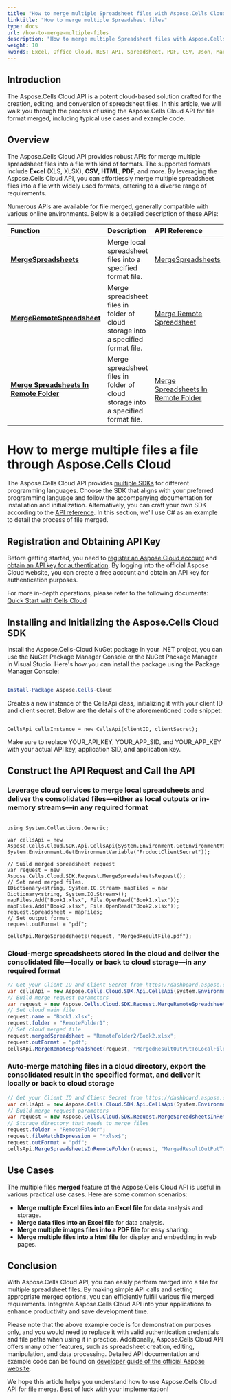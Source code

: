 ```yaml
---
title: "How to merge multiple Spreadsheet files with Aspose.Cells Cloud"
linktitle: "How to merge multiple Spreadsheet files"
type: docs
url: /how-to-merge-multiple-files
description: "How to merge multiple Spreadsheet files with Aspose.Cells Cloud."
weight: 10
kwords: Excel, Office Cloud, REST API, Spreadsheet, PDF, CSV, Json, Markdown, How to merge multiple files through Aspose.Cells Cloud
---
```


## Introduction

The Aspose.Cells Cloud API is a potent cloud-based solution crafted for the creation, editing, and conversion of spreadsheet files. In this article, we will walk you through the process of using the Aspose.Cells Cloud API for file format merged, including typical use cases and example code.

## Overview

The Aspose.Cells Cloud API provides robust APIs for merge multiple spreadsheet files into a file with kind of formats. The supported formats include **Excel** (XLS, XLSX), **CSV**, **HTML**, **PDF**, and more. By leveraging the Aspose.Cells Cloud API, you can effortlessly merge multiple spreadsheet files into a file with widely used formats, catering to a diverse range of requirements.

Numerous APIs are available for file merged, generally compatible with various online environments. Below is a detailed description of these APIs:

| Function        | Description      | API Reference      |
| :------------------------- | :------------------------- | :------------------------- |
| **[MergeSpreadsheets](https://docs.aspose.cloud/cells/merge-spreadsheets/)** | Merge local spreadsheet files into a specified format file. | [MergeSpreadsheets](https://reference.aspose.cloud/cells/?urls.primaryName=API+v4#/DataProcessing/MergeSpreadsheets) |
| **[MergeRemoteSpreadsheet](https://docs.aspose.cloud/cells/merge-remote-spreadsheet/)** | Merge spreadsheet files in folder of cloud storage into a specified format file. | [Merge Remote Spreadsheet](https://reference.aspose.cloud/cells/?urls.primaryName=API+v4#/DataProcessing/MergeRemoteSpreadsheet) |
| **[Merge Spreadsheets In Remote Folder](https://docs.aspose.cloud/cells/merge-spreadsheets-in-remote-folder/)** |  Merge spreadsheet files in folder of cloud storage into a specified format file. | [Merge Spreadsheets In Remote Folder](https://reference.aspose.cloud/cells/?urls.primaryName=API+v4#/DataProcessing/MergeSpreadsheetsInRemoteFolder) |

# How to merge multiple files a file through Aspose.Cells Cloud

The Aspose.Cells Cloud API provides [multiple SDKs](https://github.com/aspose-cells-cloud) for different programming languages. Choose the SDK that aligns with your preferred programming language and follow the accompanying documentation for installation and initialization. Alternatively, you can craft your own SDK according to the [API reference](https://reference.aspose.cloud/cells/). In this section, we'll use C# as an example to detail the process of file merged.

## Registration and Obtaining API Key

Before getting started, you need to [register an Aspose Cloud account](https://id.containerize.com/signup) and [obtain an API key for authentication](https://dashboard.aspose.cloud/applications). By logging into the official Aspose Cloud website, you can create a free account and obtain an API key for authentication purposes.

For more in-depth operations, please refer to the following documents: [Quick Start with Cells Cloud](https://docs.aspose.cloud/cells/quickstart/)

## Installing and Initializing the Aspose.Cells Cloud SDK

Install the Aspose.Cells-Cloud NuGet package in your .NET project, you can use the NuGet Package Manager Console or the NuGet Package Manager in Visual Studio.
Here's how you can install the package using the Package Manager Console:

```Powershell

Install-Package Aspose.Cells-Cloud

```

Creates a new instance of the CellsApi class, initializing it with your client ID and client secret. Below are the details of the aforementioned code snippet:

```CSharp

CellsApi cellsInstance = new CellsApi(clientID, clientSecret);

```

Make sure to replace YOUR_API_KEY, YOUR_APP_SID, and YOUR_APP_KEY with your actual API key, application SID, and application key.

## Construct the API Request and Call the API

### Leverage cloud services to merge local spreadsheets and deliver the consolidated files—either as local outputs or in-memory streams—in any required format

```CSharp

using System.Collections.Generic;

var cellsApi = new Aspose.Cells.Cloud.SDK.Api.CellsApi(System.Environment.GetEnvironmentVariable("ProductClientId"), System.Environment.GetEnvironmentVariable("ProductClientSecret"));

// Suild merged spreadsheet request
var request = new Aspose.Cells.Cloud.SDK.Request.MergeSpreadsheetsRequest();
// Set need merged files.
IDictionary<string, System.IO.Stream> mapFiles = new Dictionary<string, System.IO.Stream>();
mapFiles.Add("Book1.xlsx", File.OpenRead("Book1.xlsx"));
mapFiles.Add("Book2.xlsx", File.OpenRead("Book2.xlsx"));
request.Spreadsheet = mapFiles;
// Set output format
request.outFormat = "pdf";

cellsApi.MergeSpreadsheets(request, "MergedResultFile.pdf");

```

### Cloud-merge spreadsheets stored in the cloud and deliver the consolidated file—locally or back to cloud storage—in any required format

```C#
// Get your Client ID and Client Secret from https://dashboard.aspose.cloud (free registration is required).
var cellsApi = new Aspose.Cells.Cloud.SDK.Api.CellsApi(System.Environment.GetEnvironmentVariable("ProductClientId"), System.Environment.GetEnvironmentVariable("ProductClientSecret"));
// Build merge request parameters 
var request = new Aspose.Cells.Cloud.SDK.Request.MergeRemoteSpreadsheetRequest();
// Set cloud main file
request.name = "Book1.xlsx";
request.folder = "RemoteFolder1";
// Set cloud merged file
request.mergedSpreadsheet = "RemoteFolder2/Book2.xlsx";
request.outFormat = "pdf";
cellsApi.MergeRemoteSpreadsheet(request, "MergedResultOutPutToLocalFile.pdf");
```

### Auto-merge matching files in a cloud directory, export the consolidated result in the specified format, and deliver it locally or back to cloud storage

```csharp
// Get your Client ID and Client Secret from https://dashboard.aspose.cloud (free registration is required).
var cellsApi = new Aspose.Cells.Cloud.SDK.Api.CellsApi(System.Environment.GetEnvironmentVariable("ProductClientId"), System.Environment.GetEnvironmentVariable("ProductClientSecret"));
// Build merge request parameters 
var request = new Aspose.Cells.Cloud.SDK.Request.MergeSpreadsheetsInRemoteFolderRequest();
// Storage directory that needs to merge files
request.folder = "RemoteFolder";
request.fileMatchExpression = "*xlsx$";
request.outFormat = "pdf";
cellsApi.MergeSpreadsheetsInRemoteFolder(request, "MergedResultOutPutToLocalFile.pdf");
```

## Use Cases

The multiple files **merged** feature of the Aspose.Cells Cloud API is useful in various practical use cases. Here are some common scenarios:

- **Merge multiple Excel files into an Excel file** for data analysis and storage.
- **Merge data files into an Excel file** for data analysis.
- **Merge multiple images files into a PDF file** for easy sharing.
- **Merge multiple files into a html file** for display and embedding in web pages.

## Conclusion

With Aspose.Cells Cloud API, you can easily perform merged into a file for multiple spreadsheet files. By making simple API calls and setting appropriate merged options, you can efficiently fulfill various file merged requirements. Integrate Aspose.Cells Cloud API into your applications to enhance productivity and save development time.

Please note that the above example code is for demonstration purposes only, and you would need to replace it with valid authentication credentials and file paths when using it in practice. Additionally, Aspose.Cells Cloud API offers many other features, such as spreadsheet creation, editing, manipulation, and data processing. Detailed API documentation and example code can be found on [developer guide of the official Aspose website](/developer-guide/).

We hope this article helps you understand how to use Aspose.Cells Cloud API for file merge. Best of luck with your implementation!
